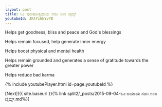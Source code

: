 ```yaml
---
layout: post
title: ಓಂ ಪುರುಷೋತ್ತಮಾಯ ನಮಃ ೧೦೮ ಟೈಮ್ಸ್
youtubeId: JR4YihkYvY8
---
```

 
 
Helps get goodness, bliss and peace and God's blessings
 
Helps remain focused, help generate inner energy 
 
Helps boost physical and mental health 
 
Helps remain grounded and generates a sense of gratitude towards the greater power 
 
Helps reduce bad karma
 
 
 
 


{% include youtubePlayer.html id=page.youtubeId %}
 
[Next]({{ site.baseurl }}{% link  split2/_posts/2015-09-04-ಓಂ ಜಯಾಯ ನಮಃ ೧೦೮ ಟೈಮ್ಸ್.md%})
 
